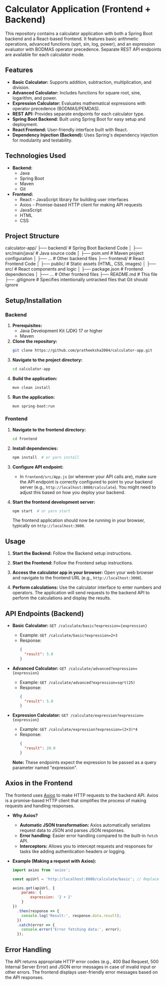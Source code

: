 # Calculator Application (Frontend + Backend)

This repository contains a calculator application with both a Spring Boot backend and a React-based frontend. It features basic arithmetic operations, advanced functions (sqrt, sin, log, power), and an expression evaluator with BODMAS operator precedence. Separate REST API endpoints are available for each calculator mode.

## Features

*   **Basic Calculator:** Supports addition, subtraction, multiplication, and division.
*   **Advanced Calculator:** Includes functions for square root, sine, logarithm, and power.
*   **Expression Calculator:** Evaluates mathematical expressions with operator precedence (BODMAS/PEMDAS).
*   **REST API:** Provides separate endpoints for each calculator type.
*   **Spring Boot Backend:** Built using Spring Boot for easy setup and deployment.
*   **React Frontend:** User-friendly interface built with React.
*   **Dependency Injection (Backend):** Uses Spring's dependency injection for modularity and testability.

## Technologies Used

*   **Backend:**
    *   Java
    *   Spring Boot
    *   Maven
    *   Git
*   **Frontend:**
    *   React - JavaScript library for building user interfaces
    *   Axios - Promise-based HTTP client for making API requests
    *   JavaScript
    *   HTML
    *   CSS

## Project Structure
calculator-app/
├── backend/ # Spring Boot Backend Code
│ ├── src/main/java/ # Java source code
│ ├── pom.xml # Maven project configuration
│ ├── ... # Other backend files
├── frontend/ # React Frontend Code
│ ├── public/ # Static assets (HTML, CSS, images)
│ ├── src/ # React components and logic
│ ├── package.json # Frontend dependencies
│ ├── ... # Other frontend files
├── README.md # This file
├── .gitignore # Specifies intentionally untracked files that Git should ignore


## Setup/Installation

### Backend

1.  **Prerequisites:**
    *   Java Development Kit (JDK) 17 or higher
    *   Maven
2.  **Clone the repository:**
    ```bash
    git clone https://github.com/pratheeksha2004/calculator-app.git
    ```
3.  **Navigate to the project directory:**
    ```bash
    cd calculator-app
    ```
4.  **Build the application:**
    ```bash
    mvn clean install
    ```
5.  **Run the application:**
    ```bash
    mvn spring-boot:run
    ```

### Frontend

1.  **Navigate to the frontend directory:**
    ```bash
    cd frontend
    ```
2.  **Install dependencies:**
    ```bash
    npm install  # or yarn install
    ```
3.  **Configure API endpoint:**

    *   In `frontend/src/App.js` (or wherever your API calls are), make sure the API endpoint is correctly configured to point to your backend server (e.g., `http://localhost:8080/calculate`). You might need to adjust this based on how you deploy your backend.

4.  **Start the frontend development server:**
    ```bash
    npm start  # or yarn start
    ```
    The frontend application should now be running in your browser, typically on `http://localhost:3000`.

## Usage

1.  **Start the Backend:** Follow the Backend setup instructions.

2.  **Start the Frontend:** Follow the Frontend setup instructions.

3.  **Access the calculator app in your browser:** Open your web browser and navigate to the frontend URL (e.g., `http://localhost:3000`).

4.  **Perform calculations:** Use the calculator interface to enter numbers and operators. The application will send requests to the backend API to perform the calculations and display the results.

## API Endpoints (Backend)

*   **Basic Calculator:** `GET /calculate/basic?expression={expression}`
    *   Example: `GET /calculate/basic?expression=2+3`
    *   Response:
        ```json
        {
          "result": 5.0
        }
        ```
*   **Advanced Calculator:** `GET /calculate/advanced?expression={expression}`
    *   Example: `GET /calculate/advanced?expression=sqrt(25)`
    *   Response:
        ```json
        {
          "result": 5.0
        }
        ```
*   **Expression Calculator:** `GET /calculate/expression?expression={expression}`
    *   Example: `GET /calculate/expression?expression=(2+3)*4`
    *   Response:
        ```json
        {
          "result": 20.0
        }
        ```

    **Note:** These endpoints expect the expression to be passed as a query parameter named "expression".

## Axios in the Frontend

The frontend uses [Axios](https://axios-http.com/) to make HTTP requests to the backend API. Axios is a promise-based HTTP client that simplifies the process of making requests and handling responses.

*   **Why Axios?**
    *   **Automatic JSON transformation:** Axios automatically serializes request data to JSON and parses JSON responses.
    *   **Error handling:**  Easier error handling compared to the built-in `fetch` API.
    *   **Interceptors:**  Allows you to intercept requests and responses for tasks like adding authentication headers or logging.

*   **Example (Making a request with Axios):**

    ```javascript
    import axios from 'axios';

    const apiUrl = 'http://localhost:8080/calculate/basic'; // Replace with your actual API endpoint

    axios.get(apiUrl, {
        params: {
            expression: '2 + 2'
        }
    })
      .then(response => {
        console.log('Result:', response.data.result);
      })
      .catch(error => {
        console.error('Error fetching data:', error);
      });
    ```

## Error Handling

The API returns appropriate HTTP error codes (e.g., 400 Bad Request, 500 Internal Server Error) and JSON error messages in case of invalid input or other errors. The frontend displays user-friendly error messages based on the API responses.
